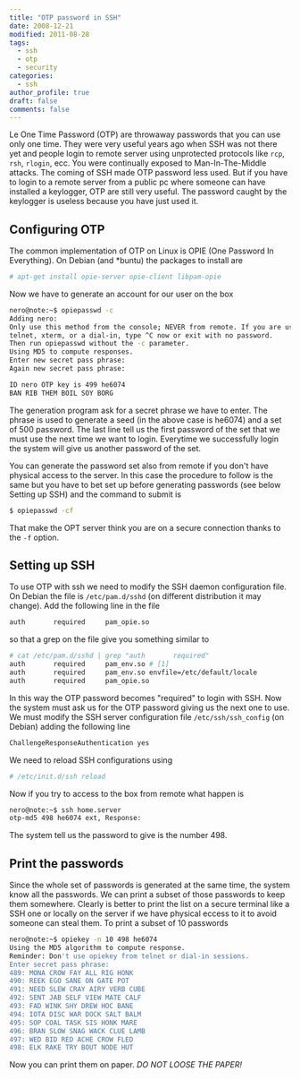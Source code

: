 ```yaml
---
title: "OTP password in SSH"
date: 2008-12-21
modified: 2011-08-28
tags:
  - ssh
  - otp
  - security
categories:
  - ssh
author_profile: true
draft: false
comments: false
---
```


Le One Time Password (OTP) are throwaway passwords that you can use only one time. They were very useful years ago when SSH was not there yet and people login to remote server using unprotected protocols like `rcp`, `rsh`, `rlogin`, ecc. You were continually exposed to Man-In-The-Middle attacks. The coming of SSH made OTP password less used. But if you have to login to a remote server from a public pc where someone can have installed a keylogger, OTP are still very useful. The password caught by the keylogger is useless because you have just used it.

## Configuring OTP

The common implementation of OTP on Linux is OPIE (One Password In Everything). On Debian (and *buntu) the packages to install are

```bash
# apt-get install opie-server opie-client libpam-opie
```

Now we have to generate an account for our user on the box

```bash
nero@note:~$ opiepasswd -c
Adding nero:
Only use this method from the console; NEVER from remote. If you are using
telnet, xterm, or a dial-in, type ^C now or exit with no password.
Then run opiepasswd without the -c parameter.
Using MD5 to compute responses.
Enter new secret pass phrase: 
Again new secret pass phrase: 

ID nero OTP key is 499 he6074
BAN RIB THEM BOIL SOY BORG
```

The generation program ask for a secret phrase we have to enter. The phrase is used to generate a seed (in the above case is he6074) and a set of 500 password. The last line tell us the first password of the set that we must use the next time we want to login. Everytime we successfully login the system will give us another password of the set.

You can generate the password set also from remote if you don't have physical access to the server. In this case the procedure to follow is the same but you have to bet set up before generating passwords (see below Setting up SSH) and the command to submit is

```bash
$ opiepasswd -cf
```

That make the OPT server think you are on a secure connection thanks to the `-f` option.

## Setting up SSH

To use OTP with ssh we need to modify the SSH daemon configuration file. On Debian the file is `/etc/pam.d/sshd` (on different distribution it may change). Add the following line in the file

```bash
auth       required     pam_opie.so
```

so that a grep on the file give you something similar to

```bash
# cat /etc/pam.d/sshd | grep "auth       required"
auth       required     pam_env.so # [1]
auth       required     pam_env.so envfile=/etc/default/locale
auth       required     pam_opie.so
```

In this way the OTP password becomes "required" to login with SSH. Now the system must ask us for the OTP password giving us the next one to use. We must modify the SSH server configuration file `/etc/ssh/ssh_config` (on Debian) adding the following line

```bash
ChallengeResponseAuthentication yes
```

We need to reload SSH configurations using

```bash
# /etc/init.d/ssh reload
```

Now if you try to access to the box from remote what happen is

```bash
nero@note:~$ ssh home.server
otp-md5 498 he6074 ext, Response:
```

The system tell us the password to give is the number 498.

## Print the passwords

Since the whole set of passwords is generated at the same time, the system know all the passwords. We can print a subset of those passwords to keep them somewhere. Clearly is better to print the list on a secure terminal like a SSH one or locally on the server if we have physical eccess to it to avoid someone can steal them. To print a subset of 10 passwords

```bash
nero@note:~$ opiekey -n 10 498 he6074
Using the MD5 algorithm to compute response.
Reminder: Don't use opiekey from telnet or dial-in sessions.
Enter secret pass phrase: 
489: MONA CROW FAY ALL RIG HONK
490: REEK EGO SANE ON GATE POT
491: NEED SLEW CRAY AIRY VERB CUBE
492: SENT JAB SELF VIEW MATE CALF
493: FAD WINK SHY DREW HOC BANE
494: IOTA DISC WAR DOCK SALT BALM
495: SOP COAL TASK SIS HONK MARE
496: BRAN SLOW SNAG WACK CLUE LAMB
497: WED BID RED ACHE CROW FLED
498: ELK RAKE TRY BOUT NODE HUT
```

Now you can print them on paper. _DO NOT LOOSE THE PAPER!_
